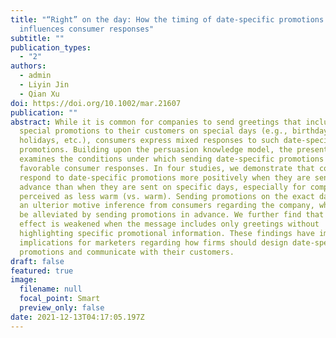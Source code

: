 ```yaml
---
title: "“Right” on the day: How the timing of date‐specific promotions
  influences consumer responses"
subtitle: ""
publication_types:
  - "2"
authors:
  - admin
  - Liyin Jin
  - Qian Xu
doi: https://doi.org/10.1002/mar.21607
publication: ""
abstract: While it is common for companies to send greetings that include
  special promotions to their customers on special days (e.g., birthdays,
  holidays, etc.), consumers express mixed responses to such date-specific
  promotions. Building upon the persuasion knowledge model, the present work
  examines the conditions under which sending date-specific promotions lead to
  favorable consumer responses. In four studies, we demonstrate that consumers
  respond to date-specific promotions more positively when they are sent in
  advance than when they are sent on specific days, especially for companies
  perceived as less warm (vs. warm). Sending promotions on the exact day elicits
  an ulterior motive inference from consumers regarding the company, which can
  be alleviated by sending promotions in advance. We further find that this
  effect is weakened when the message includes only greetings without
  highlighting specific promotional information. These findings have important
  implications for marketers regarding how firms should design date-specific
  promotions and communicate with their customers.
draft: false
featured: true
image:
  filename: null
  focal_point: Smart
  preview_only: false
date: 2021-12-13T04:17:05.197Z
---
```

